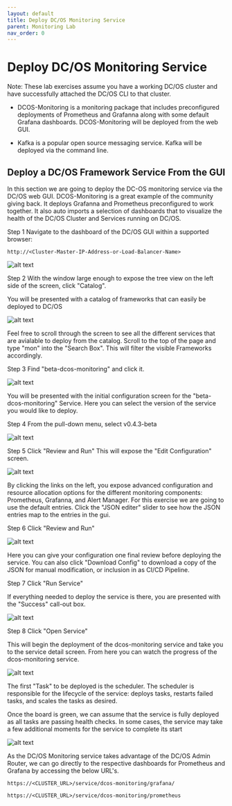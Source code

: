 ```yaml
---
layout: default
title: Deploy DC/OS Monitoring Service
parent: Monitoring Lab
nav_order: 0
---
```


# Deploy DC/OS Monitoring Service

Note: These lab exercises assume you have a working DC/OS cluster and have successfully attached the DC/OS CLI to that cluster.

* DCOS-Monitoring is a monitoring package that includes preconfigured deployments of Prometheus and Grafanna along with some default Grafana dashboards.  DCOS-Monitoring will be deployed from the web GUI.  


* Kafka is a popular open source messaging service.  Kafka will be deployed via the command line.

## Deploy a DC/OS Framework Service From the GUI
In this section we are going to deploy the DC-OS monitoring service via the DC/OS web GUI.  DCOS-Monitoring is a great example of the community giving back.  It deploys Grafanna and Prometheus preconfigured to work together.  It also auto imports a selection of dashboards that to visualize the health of the DC/OS Cluster and Services running on DC/OS.

Step 1
Navigate to the dashboard of the DC/OS GUI within a supported browser:

`http://<Cluster-Master-IP-Address-or-Load-Balancer-Name>`

![alt text](screenshots/DASHBOARD.png)

Step 2
With the window large enough to expose the tree view on the left side of the screen, click "Catalog".

You will be presented with a catalog of frameworks that can easily be deployed to DC/OS

![alt text](screenshots/CATALOG.png)

Feel free to scroll through the screen to see all the different services that are avialable to deploy from the catalog.  Scroll to the top of the page and type "mon" into the "Search Box".  This will filter the visible Frameworks accordingly.  

Step 3
Find "beta-dcos-monitoring" and click it.

![alt text](screenshots/MONITORING.png)

You will be presented with the initial configuration screen for the "beta-dcos-monitoring" Service.  Here you can select the version of the service you would like to deploy.  

Step 4
From the pull-down menu, select v0.4.3-beta

![alt text](screenshots/VERSION.png)

Step 5
Click "Review and Run" This will expose the "Edit Configuration" screen.

![alt text](screenshots/EDIT-CONFIG.png)

By clicking the links on the left, you expose advanced configuration and resource allocation options for the different monitoring components: Prometheus, Grafanna, and Alert Manager.  For this exercise we are going to use the default entries.  Click the "JSON editer" slider to see how the JSON entries map to the entries in the gui.

Step 6
Click "Review and Run"

![alt text](screenshots/FINAL.png)

Here you can give your configuration one final review before deploying the service.  You can also click "Download Config" to download a copy of the JSON for manual modification, or inclusion in as CI/CD Pipeline.

Step 7
Click "Run Service"

If everything needed to deploy the service is there, you are presented with the "Success" call-out box.

![alt text](screenshots/SUCCESS.png)

Step 8
Click "Open Service"

This will begin the deployment of the dcos-monitoring service and take you to the service detail screen.  From here you can watch the progress of the dcos-monitoring service.

![alt text](screenshots/SERVICE.png)

The first "Task" to be deployed is the scheduler.  The scheduler is responsible for the lifecycle of the service: deploys tasks, restarts failed tasks, and scales the tasks as desired.

Once the board is green, we can assume that the service is fully deployed as all tasks are passing health checks.  In some cases, the service may take a few additional moments for the service to complete its start

![alt text](screenshots/COMPLETE.png)

As the DC/OS Monitoring service takes advantage of the DC/OS Admin Router, we can go directly to the respective dashboards for Prometheus and Grafana by accessing the below URL's.

`https://<CLUSTER_URL>/service/dcos-monitoring/grafana/`

`https://<CLUSTER_URL>/service/dcos-monitoring/prometheus`

